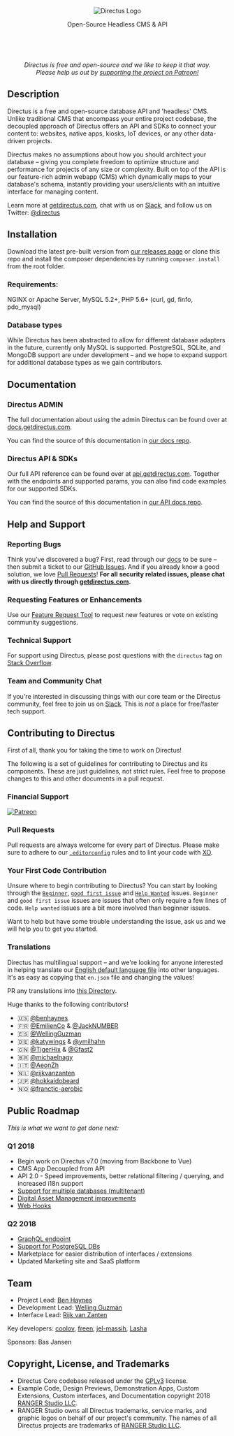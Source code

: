 <p align="center">
<img src="https://camo.githubusercontent.com/ebf016c308b7472411bd951e5ee3c418a44c0755/68747470733a2f2f73332e616d617a6f6e6177732e636f6d2f662e636c2e6c792f6974656d732f33513238333030343348315931633146314b32442f64697265637475732d6c6f676f2d737461636b65642e706e67" alt="Directus Logo"/>
</p>

<p align="center">Open-Source Headless CMS & API</p>
<p>&nbsp;</p>
<p>&nbsp;</p>

<p align="center"><i>Directus is free and open-source and we like to keep it that way.<br>Please help us out by <a href="https://www.patreon.com/directus">supporting the project on Patreon!</a></i></p>


## Description
Directus is a free and open-source database API and 'headless' CMS. Unlike traditional CMS that encompass your entire project codebase, the decoupled approach of Directus offers an API and SDKs to connect your content to: websites, native apps, kiosks, IoT devices, or any other data-driven projects.

Directus makes no assumptions about how you should architect your database – giving you complete freedom to optimize structure and performance for projects of any size or complexity. Built on top of the API is our feature-rich admin webapp (CMS) which dynamically maps to your database's schema, instantly providing your users/clients with an intuitive interface for managing content.

Learn more at [getdirectus.com](https://getdirectus.com), chat with us on [Slack](https://slack.getdirectus.com), and follow us on Twitter: [@directus](https://twitter.com/directus)


## Installation
Download the latest pre-built version from [our releases page](https://github.com/directus/directus/releases) or clone this repo and install the composer dependencies by running `composer install` from the root folder. 

### Requirements:
NGINX or Apache Server, MySQL 5.2+, PHP 5.6+ (curl, gd, finfo, pdo_mysql)

### Database types
While Directus has been abstracted to allow for different database adapters in the future, currently only MySQL is supported. PostgreSQL, SQLite, and MongoDB support are under development – and we hope to expand support for additional database types as we gain contributors.


## Documentation

### Directus ADMIN
The full documentation about using the admin Directus can be found over at [docs.getdirectus.com](https://docs.getdirectus.com).

You can find the source of this documentation in [our docs repo](https://github.com/directus/docs).

### Directus API & SDKs
Our full API reference can be found over at [api.getdirectus.com](https://api.getdirectus.com). Together with the endpoints and supported params, you can also find code examples for our supported SDKs.

You can find the source of this documentation in [our API docs repo](https://github.com/directus/api-docs).


## Help and Support

### Reporting Bugs
Think you've discovered a bug? First, read through our [docs](https://docs.getdirectus.com) to be sure – then submit a ticket to our [GitHub Issues](https://github.com/directus/directus/issues/new). And if you already know a good solution, we love [Pull Requests](https://github.com/directus/directus/pulls)! **For all security related issues, please chat with us directly through [getdirectus.com](https://getdirectus.com/).**

### Requesting Features or Enhancements
Use our [Feature Request Tool](https://request.getdirectus.com/) to request new features or vote on existing community suggestions.

### Technical Support
For support using Directus, please post questions with the `directus` tag on [Stack Overflow](https://stackoverflow.com/questions/tagged/directus).

### Team and Community Chat
If you're interested in discussing things with our core team or the Directus community, feel free to join us on [Slack](https://slack.getdirectus.com). This is _not_ a place for free/faster tech support.


## Contributing to Directus
First of all, thank you for taking the time to work on Directus!

The following is a set of guidelines for contributing to Directus and its components. These are just guidelines, not strict rules. Feel free to propose changes to this and other documents in a pull request.

### Financial Support
[<img src="https://user-images.githubusercontent.com/522079/33287837-0218cbfc-d388-11e7-9fbe-36ff3261b61a.png" alt="Patreon" />](https://www.patreon.com/directus)

### Pull Requests
Pull requests are always welcome for every part of Directus. Please make sure to adhere to our [`.editorconfig`](http://editorconfig.org) rules and to lint your code with [XO](https://github.com/sindresorhus/xo).

### Your First Code Contribution
Unsure where to begin contributing to Directus? You can start by looking through the [`Beginner`](https://github.com/directus/directus/issues?q=is%3Aopen+is%3Aissue+label%3ABeginner), [`good first issue`](https://github.com/directus/directus/issues?q=is%3Aissue+is%3Aopen+label%3A%22good+first+issue%22) and [`Help Wanted`](https://github.com/directus/directus/issues?q=is%3Aopen+is%3Aissue+label%3A%22Help+Wanted%22) issues. `Beginner` and `good first issue` issues are issues that often only require a few lines of code. `Help wanted` issues are a bit more involved than beginner issues.

Want to help but have some trouble understanding the issue, ask us and we will help you to get you started.

### Translations
Directus has multilingual support – and we're looking for anyone interested in helping translate our [English default language file](https://github.com/directus/directus/blob/master/api/locales/en.json) into other languages. It's as easy as copying that `en.json` file and changing the values!

PR any translations into [this Directory](https://github.com/directus/directus/tree/master/api/locales).

Huge thanks to the following contributors!

- 🇺🇸  [@benhaynes](https://github.com/benhaynes)
- 🇫🇷  [@EmilienCo](https://github.com/EmilienCo) & [@JackNUMBER](https://github.com/JackNUMBER)
- 🇪🇸  [@WellingGuzman](https://github.com/WellingGuzman)
- 🇩🇪  [@katywings](https://github.com/katywings) & [@ymilhahn](https://github.com/ymilhahn)
- 🇨🇳  [@TigerHix](https://github.com/TigerHix) & [@Gfast2](https://github.com/Gfast2)
- 🇧🇷  [@michaelnagy](https://github.com/michaelnagy)
- 🇮🇹  [@AeonZh](https://github.com/AeonZh)
- 🇳🇱  [@rijkvanzanten](https://github.com/RijkvanZanten)
- 🇯🇵  [@hokkaidobeard](https://github.com/hokkaidobeard)
- 🇳🇴  [@franctic-aerobic](https://github.com/franctic-aerobic)


## Public Roadmap
_This is what we want to get done next:_

### Q1 2018
- Begin work on Directus v7.0 (moving from Backbone to Vue)
- CMS App Decoupled from API
- API 2.0 - Speed improvements, better relational filtering / querying, and increased i18n support
- [Support for multiple databases (multitenant)](https://request.getdirectus.com/r/1)
- [Digital Asset Management improvements](https://request.getdirectus.com/r/2)
- [Web Hooks](https://request.getdirectus.com/r/9)

### Q2 2018
- [GraphQL endpoint](https://request.getdirectus.com/r/11)
- [Support for PostgreSQL DBs](https://request.getdirectus.com/r/14)
- Marketplace for easier distribution of interfaces / extensions
- Updated Marketing site and SaaS platform


## Team
- Project Lead: [Ben Haynes](https://github.com/benhaynes)
- Development Lead: [Welling Guzmán](https://github.com/wellingguzman)
- Interface Lead: [Rijk van Zanten](https://github.com/rijkvanzanten)

Key developers: [coolov](https://github.com/coolov), [freen](https://github.com/freen), [jel-massih](https://github.com/jel-massih), [Lasha](https://github.com/Lasha)

Sponsors: Bas Jansen


## Copyright, License, and Trademarks
* Directus Core codebase released under the [GPLv3](http://www.gnu.org/copyleft/gpl.html) license.
* Example Code, Design Previews, Demonstration Apps, Custom Extensions, Custom interfaces, and Documentation copyright 2018 [RANGER Studio LLC](http://rngr.org/).
* RANGER Studio owns all Directus trademarks, service marks, and graphic logos on behalf of our project's community. The names of all Directus projects are trademarks of [RANGER Studio LLC](http://rngr.org/).
